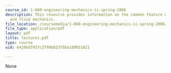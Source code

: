```yaml
---
course_id: 1-060-engineering-mechanics-ii-spring-2006
description: This resource provides information on the common feature of solid mechanics
  and fluid mechanics.
file_location: /coursemedia/1-060-engineering-mechanics-ii-spring-2006/6429bd7937c3799b82375ba1d9031821_lecture1.pdf
file_type: application/pdf
layout: pdf
title: lecture1.pdf
type: course
uid: 6429bd7937c3799b82375ba1d9031821

---
```

None